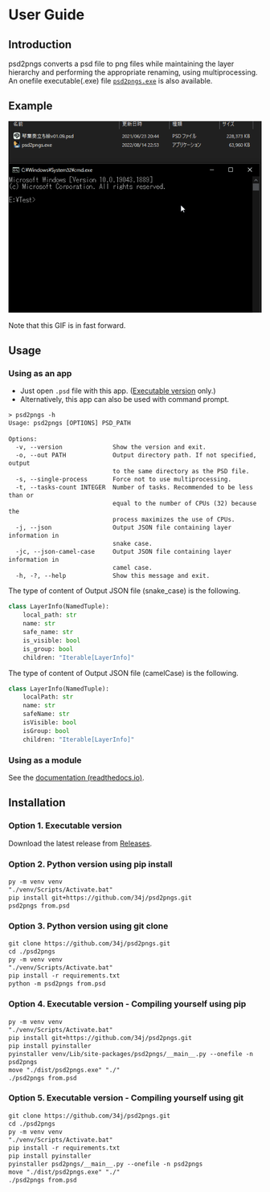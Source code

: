 # User Guide

## Introduction

psd2pngs converts a psd file to png files while maintaining the layer hierarchy and performing the appropriate renaming, using multiprocessing.
An onefile executable(.exe) file [`psd2pngs.exe`](https://github.com/34j/psd2pngs/releases) is also available.

## Example

![Screenshot GIF](Example.gif)

Note that this GIF is in fast forward.

## Usage

### Using as an app

- Just open `.psd` file with this app. ([Executable version](https://github.com/34j/psd2pngs/releases) only.)
- Alternatively, this app can also be used with command prompt.

```shell
> psd2pngs -h
Usage: psd2pngs [OPTIONS] PSD_PATH

Options:
  -v, --version              Show the version and exit.
  -o, --out PATH             Output directory path. If not specified, output
                             to the same directory as the PSD file.
  -s, --single-process       Force not to use multiprocessing.
  -t, --tasks-count INTEGER  Number of tasks. Recommended to be less than or
                             equal to the number of CPUs (32) because the   
                             process maximizes the use of CPUs.
  -j, --json                 Output JSON file containing layer information in
                             snake case.
  -jc, --json-camel-case     Output JSON file containing layer information in
                             camel case.
  -h, -?, --help             Show this message and exit.
```

The type of content of Output JSON file (snake_case) is the following.

```python
class LayerInfo(NamedTuple):
    local_path: str
    name: str
    safe_name: str
    is_visible: bool
    is_group: bool
    children: "Iterable[LayerInfo]"
```

The type of content of Output JSON file (camelCase) is the following.

```python
class LayerInfo(NamedTuple):
    localPath: str
    name: str
    safeName: str
    isVisible: bool
    isGroup: bool
    children: "Iterable[LayerInfo]"
```

### Using as a module

See the [documentation (readthedocs.io)](https://psd2pngs.readthedocs.io/).

## Installation

### Option 1. Executable version

Download the latest release from [Releases](https://github.com/34j/psd2pngs/releases).

### Option 2. Python version using pip install

```shell
py -m venv venv
"./venv/Scripts/Activate.bat"
pip install git+https://github.com/34j/psd2pngs.git
psd2pngs from.psd
```

### Option 3. Python version using git clone

```shell
git clone https://github.com/34j/psd2pngs.git
cd ./psd2pngs
py -m venv venv
"./venv/Scripts/Activate.bat"
pip install -r requirements.txt
python -m psd2pngs from.psd
```

### Option 4. Executable version - Compiling yourself using pip

```shell
py -m venv venv
"./venv/Scripts/Activate.bat"
pip install git+https://github.com/34j/psd2pngs.git
pip install pyinstaller
pyinstaller venv/Lib/site-packages/psd2pngs/__main__.py --onefile -n psd2pngs
move "./dist/psd2pngs.exe" "./"
./psd2pngs from.psd
```

### Option 5. Executable version - Compiling yourself using git

```shell
git clone https://github.com/34j/psd2pngs.git
cd ./psd2pngs
py -m venv venv
"./venv/Scripts/Activate.bat"
pip install -r requirements.txt
pip install pyinstaller
pyinstaller psd2pngs/__main__.py --onefile -n psd2pngs
move "./dist/psd2pngs.exe" "./"
./psd2pngs from.psd
```
